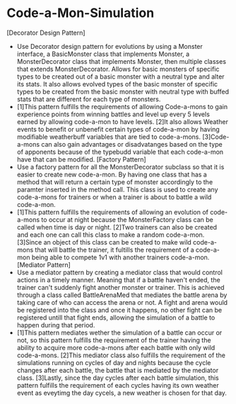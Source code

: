 # Code-a-Mon-Simulation
[Decorator Design Pattern]
- Use Decorator design pattern for evolutions by using a Monster interface, a BasicMonster class that implements Monster, a MonsterDecorator class that implements Monster,
then multiple classes that extends MonsterDecorator. Allows for basic monsters of specific types to be created out of a basic monster with a neutral type and alter its stats.
It also allows evolved types of the basic monster of specific types to be created from the basic monster with neutral type with buffed stats that are different for each 
type of monsters. 
- [1]This pattern fulfills the requirements of allowing Code-a-mons to gain experience points from winning battles and level up every 5 levels earned by allowing code-a-mon to 
have levels. [2]It also allows Weather events to benefit or unbenefit certain types of code-a-mon by having modifiable weatherbuff variables that are tied to code-a-mons. 
[3]Code-a-mons can also gain advantages or disadvatanges based on the type of apponents because of the typebudd variable that each code-a-mon have that can be modified.
[Factory Pattern]
- Use a factory pattern for all the MonsterDecorator subclass so that it is easier to create new code-a-mon. By having one class that has a method that will return a certain type
of monster accordingly to the paramter inserted in the method call. This class is used to create any code-a-mons for trainers or when a trainer is about to battle a wild 
code-a-mon.
- [1]This pattern fulfills the requirements of allowing an evolution of code-a-mons to occur at night because the MonsterFactory class can be called when time is day or night. 
[2]Two trainers can also be created and each one can call this class to make a random code-a-mon. [3]Since an object of this class can be created to make wild code-a-mons that will 
battle the trainer, it fultills the requirement of a code-a-mon being able to compete 1v1 with another trainers code-a-mon.
[Mediator Pattern]
- Use a mediator pattern by creating a mediator class that would control actions in a timely manner. Meaning that if a battle haven't ended, the trainer can't suddenly fight 
another monster or trainer. This is achieved through a class called BattleArenaMed that mediates the battle arena by taking care of who can access the arena or not. A fight and 
arena would be registered into the class and once it happens, no other fight can be registered untill that fight ends, allowing the simulation of a battle to happen during that
period. 
- [1]This pattern mediates wether the simulation of a battle can occur or not, so this pattern fulfills the requirement of the trainer having the ability to acquire more 
code-a-mons after each battle with only wild code-a-mons. [2]This mediator class also fulfills the requirement of the simulations running on cycles of day and nights because 
the cycle changes after each battle, the battle that is mediated by the mediator class. [3]Lastly, since the day cycles after each battle simulation, this pattern fulfills 
the requirement of each cycles having its own weather event as eveytimg the day cycels, a new weather is chosen for that day.
